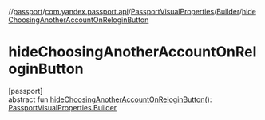 //[passport](../../../../index.md)/[com.yandex.passport.api](../../index.md)/[PassportVisualProperties](../index.md)/[Builder](index.md)/[hideChoosingAnotherAccountOnReloginButton](hide-choosing-another-account-on-relogin-button.md)

# hideChoosingAnotherAccountOnReloginButton

[passport]\
abstract fun [hideChoosingAnotherAccountOnReloginButton](hide-choosing-another-account-on-relogin-button.md)(): [PassportVisualProperties.Builder](index.md)

